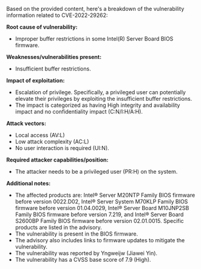 Based on the provided content, here's a breakdown of the vulnerability information related to CVE-2022-29262:

**Root cause of vulnerability:**
- Improper buffer restrictions in some Intel(R) Server Board BIOS firmware.

**Weaknesses/vulnerabilities present:**
- Insufficient buffer restrictions.

**Impact of exploitation:**
- Escalation of privilege. Specifically, a privileged user can potentially elevate their privileges by exploiting the insufficient buffer restrictions.
- The impact is categorized as having High integrity and availability impact and no confidentiality impact (C:N/I:H/A:H).

**Attack vectors:**
- Local access (AV:L)
- Low attack complexity (AC:L)
- No user interaction is required (UI:N).

**Required attacker capabilities/position:**
- The attacker needs to be a privileged user (PR:H) on the system.

**Additional notes:**

- The affected products are: Intel® Server M20NTP Family BIOS firmware before version 0022.D02, Intel® Server System M70KLP Family BIOS firmware before version 01.04.0029, Intel® Server Board M10JNP2SB Family BIOS firmware before version 7.219, and Intel® Server Board S2600BP Family BIOS firmware before version 02.01.0015. Specific products are listed in the advisory.
- The vulnerability is present in the BIOS firmware.
- The advisory also includes links to firmware updates to mitigate the vulnerability.
- The vulnerability was reported by Yngweijw (Jiawei Yin).
- The vulnerability has a CVSS base score of 7.9 (High).